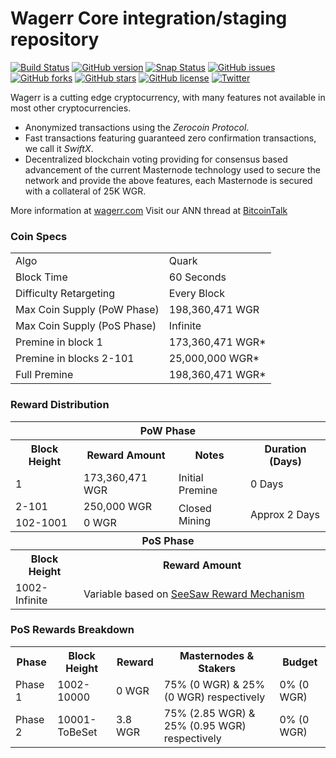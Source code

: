 Wagerr Core integration/staging repository
=====================================

[![Build Status](https://travis-ci.org/wagerr/wagerr.svg?branch=1.6.01)](https://travis-ci.org/wagerr/wagerr) [![GitHub version](https://badge.fury.io/gh/wagerr%2Fwagerr.svg)](https://badge.fury.io/gh/wagerr%2Fwagerr) [![Snap Status](https://build.snapcraft.io/badge/wagerr/wagerr.svg)](https://build.snapcraft.io/user/wagerr/wagerr) [![GitHub issues](https://img.shields.io/github/issues/wagerr/wagerr.svg)](https://github.com/wagerr/wagerr/issues) [![GitHub forks](https://img.shields.io/github/forks/wagerr/wagerr.svg)](https://github.com/wagerr/wagerr/network) [![GitHub stars](https://img.shields.io/github/stars/wagerr/wagerr.svg)](https://github.com/wagerr/wagerr/stargazers) [![GitHub license](https://img.shields.io/github/license/wagerr/wagerr.svg)](https://github.com/wagerr/wagerr/blob/master/COPYING) [![Twitter](https://img.shields.io/twitter/url/http/github.com/wagerr/wagerr.svg?style=social)](https://twitter.com/intent/tweet?text=Wow:&url=http%3A%2F%2Fgithub.com%2Fwagerr%2Fwagerr)

Wagerr is a cutting edge cryptocurrency, with many features not available in most other cryptocurrencies.
- Anonymized transactions using the _Zerocoin Protocol_.
- Fast transactions featuring guaranteed zero confirmation transactions, we call it _SwiftX_.
- Decentralized blockchain voting providing for consensus based advancement of the current Masternode
  technology used to secure the network and provide the above features, each Masternode is secured
  with a collateral of 25K WGR.

More information at [wagerr.com](http://www.wagerr.com/) Visit our ANN thread at [BitcoinTalk](https://bitcointalk.org/index.php?topic=1911583.0)

### Coin Specs
<table>
<tr><td>Algo</td><td>Quark</td></tr>
<tr><td>Block Time</td><td>60 Seconds</td></tr>
<tr><td>Difficulty Retargeting</td><td>Every Block</td></tr>
<tr><td>Max Coin Supply (PoW Phase)</td><td>198,360,471 WGR</td></tr>
<tr><td>Max Coin Supply (PoS Phase)</td><td>Infinite</td></tr>
<tr><td>Premine in block 1</td><td>173,360,471 WGR*</td></tr>
<tr><td>Premine in blocks 2-101</td><td>25,000,000 WGR*</td></tr>
<tr><td>Full Premine</td><td>198,360,471 WGR*</td></tr>
</table>

### Reward Distribution

<table>
<th colspan=4>PoW Phase</th>
<tr><th>Block Height</th><th>Reward Amount</th><th>Notes</th><th>Duration (Days)</th></tr>
<tr><td>1</td><td>173,360,471 WGR</td><td>Initial Premine</td><td>0 Days</td></tr>
<tr><td>2-101</td><td>250,000 WGR</td><td rowspan=2>Closed Mining</td><td rowspan=2> Approx 2 Days</td></tr>
<tr><td>102-1001</td><td>0 WGR</td></tr>
<tr><th colspan=4>PoS Phase</th></tr>
<tr><th>Block Height</th><th colspan=3>Reward Amount</th></tr>
<tr><td>1002-Infinite</td><td colspan=3>Variable based on <a href="https://pivx.org/knowledge-base/see-saw-rewards-mechanism/">SeeSaw Reward Mechanism</a></td></tr>
</table>

### PoS Rewards Breakdown

<table>
<th>Phase</th><th>Block Height</th><th>Reward</th><th>Masternodes & Stakers</th><th>Budget</th>
<tr><td>Phase 1</td><td>1002-10000</td><td>0 WGR</td><td>75% (0 WGR) & 25% (0 WGR) respectively</td><td>0% (0 WGR)</td></tr>
<tr><td>Phase 2</td><td>10001-ToBeSet</td><td>3.8 WGR</td><td>75% (2.85 WGR) & 25% (0.95 WGR) respectively</td><td>0% (0 WGR)</td></tr>
</table>
